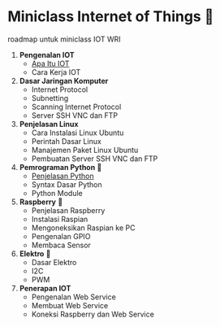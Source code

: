 # Miniclass Internet of Things :satellite:

roadmap untuk miniclass IOT WRI

1.  **Pengenalan IOT**
    * [Apa Itu IOT](materi/topik1/apa-itu-iot.md)
    * Cara Kerja IOT
2.  **Dasar Jaringan Komputer**
    * Internet Protocol
    * Subnetting
    * Scanning Internet Protocol
    * Server SSH VNC dan FTP
3.  **Penjelasan Linux**
    * Cara Instalasi Linux Ubuntu
    * Perintah Dasar Linux
    * Manajemen Paket Linux Ubuntu
    * Pembuatan Server SSH VNC dan FTP
4.  **Pemrograman Python** :snake:
    * [Penjelasan Python](materi/topik4/intro-python.md)
    * Syntax Dasar Python
    * Python Module
5.  **Raspberry** :strawberry:
    * Penjelasan Raspberry
    * Instalasi Raspian
    * Mengoneksikan Raspian ke PC
    * Pengenalan GPIO
    * Membaca Sensor
6.  **Elektro** :electric_plug:
    * Dasar Elektro
    * I2C
    * PWM
7.  **Penerapan IOT**
    * Pengenalan Web Service
    * Membuat Web Service
    * Koneksi Raspberry dan Web Service
